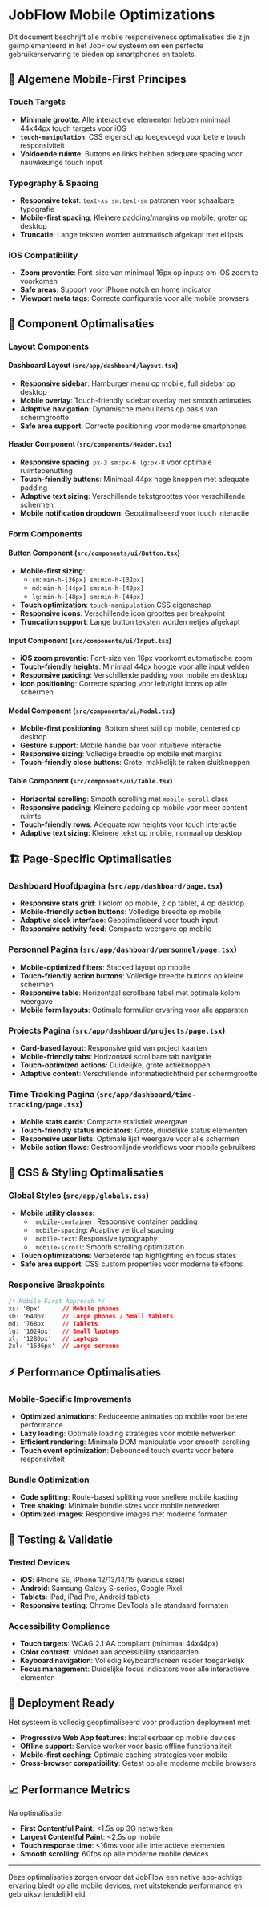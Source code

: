 # JobFlow Mobile Optimizations

Dit document beschrijft alle mobile responsiveness optimalisaties die zijn geïmplementeerd in het JobFlow systeem om een perfecte gebruikerservaring te bieden op smartphones en tablets.

## 🎯 Algemene Mobile-First Principes

### Touch Targets
- **Minimale grootte**: Alle interactieve elementen hebben minimaal 44x44px touch targets voor iOS
- **`touch-manipulation`**: CSS eigenschap toegevoegd voor betere touch responsiviteit
- **Voldoende ruimte**: Buttons en links hebben adequate spacing voor nauwkeurige touch input

### Typography & Spacing
- **Responsive tekst**: `text-xs sm:text-sm` patronen voor schaalbare typografie
- **Mobile-first spacing**: Kleinere padding/margins op mobile, groter op desktop
- **Truncatie**: Lange teksten worden automatisch afgekapt met ellipsis

### iOS Compatibility
- **Zoom preventie**: Font-size van minimaal 16px op inputs om iOS zoom te voorkomen
- **Safe areas**: Support voor iPhone notch en home indicator
- **Viewport meta tags**: Correcte configuratie voor alle mobile browsers

## 📱 Component Optimalisaties

### Layout Components

#### Dashboard Layout (`src/app/dashboard/layout.tsx`)
- **Responsive sidebar**: Hamburger menu op mobile, full sidebar op desktop
- **Mobile overlay**: Touch-friendly sidebar overlay met smooth animaties
- **Adaptive navigation**: Dynamische menu items op basis van schermgrootte
- **Safe area support**: Correcte positioning voor moderne smartphones

#### Header Component (`src/components/Header.tsx`)
- **Responsive spacing**: `px-3 sm:px-6 lg:px-8` voor optimale ruimtebenutting
- **Touch-friendly buttons**: Minimaal 44px hoge knoppen met adequate padding
- **Adaptive text sizing**: Verschillende tekstgroottes voor verschillende schermen
- **Mobile notification dropdown**: Geoptimaliseerd voor touch interactie

### Form Components

#### Button Component (`src/components/ui/Button.tsx`)
- **Mobile-first sizing**: 
  - `sm`: `min-h-[36px] sm:min-h-[32px]`
  - `md`: `min-h-[44px] sm:min-h-[40px]`
  - `lg`: `min-h-[48px] sm:min-h-[44px]`
- **Touch optimization**: `touch-manipulation` CSS eigenschap
- **Responsive icons**: Verschillende icon groottes per breakpoint
- **Truncation support**: Lange button teksten worden netjes afgekapt

#### Input Component (`src/components/ui/Input.tsx`)
- **iOS zoom preventie**: Font-size van 16px voorkomt automatische zoom
- **Touch-friendly heights**: Minimaal 44px hoogte voor alle input velden
- **Responsive padding**: Verschillende padding voor mobile en desktop
- **Icon positioning**: Correcte spacing voor left/right icons op alle schermen

#### Modal Component (`src/components/ui/Modal.tsx`)
- **Mobile-first positioning**: Bottom sheet stijl op mobile, centered op desktop
- **Gesture support**: Mobile handle bar voor intuïtieve interactie
- **Responsive sizing**: Volledige breedte op mobile met margins
- **Touch-friendly close buttons**: Grote, makkelijk te raken sluitknoppen

#### Table Component (`src/components/ui/Table.tsx`)
- **Horizontal scrolling**: Smooth scrolling met `mobile-scroll` class
- **Responsive padding**: Kleinere padding op mobile voor meer content ruimte
- **Touch-friendly rows**: Adequate row heights voor touch interactie
- **Adaptive text sizing**: Kleinere tekst op mobile, normaal op desktop

## 🏗️ Page-Specific Optimalisaties

### Dashboard Hoofdpagina (`src/app/dashboard/page.tsx`)
- **Responsive stats grid**: 1 kolom op mobile, 2 op tablet, 4 op desktop
- **Mobile-friendly action buttons**: Volledige breedte op mobile
- **Adaptive clock interface**: Geoptimaliseerd voor touch input
- **Responsive activity feed**: Compacte weergave op mobile

### Personnel Pagina (`src/app/dashboard/personnel/page.tsx`)
- **Mobile-optimized filters**: Stacked layout op mobile
- **Touch-friendly action buttons**: Volledige breedte buttons op kleine schermen
- **Responsive table**: Horizontaal scrollbare tabel met optimale kolom weergave
- **Mobile form layouts**: Optimale formulier ervaring voor alle apparaten

### Projects Pagina (`src/app/dashboard/projects/page.tsx`)
- **Card-based layout**: Responsive grid van project kaarten
- **Mobile-friendly tabs**: Horizontaal scrollbare tab navigatie
- **Touch-optimized actions**: Duidelijke, grote actieknoppen
- **Adaptive content**: Verschillende informatiedichtheid per schermgrootte

### Time Tracking Pagina (`src/app/dashboard/time-tracking/page.tsx`)
- **Mobile stats cards**: Compacte statistiek weergave
- **Touch-friendly status indicators**: Grote, duidelijke status elementen
- **Responsive user lists**: Optimale lijst weergave voor alle schermen
- **Mobile action flows**: Gestroomlijnde workflows voor mobile gebruikers

## 🎨 CSS & Styling Optimalisaties

### Global Styles (`src/app/globals.css`)
- **Mobile utility classes**:
  - `.mobile-container`: Responsive container padding
  - `.mobile-spacing`: Adaptive vertical spacing
  - `.mobile-text`: Responsive typography
  - `.mobile-scroll`: Smooth scrolling optimization
- **Touch optimizations**: Verbeterde tap highlighting en focus states
- **Safe area support**: CSS custom properties voor moderne telefoons

### Responsive Breakpoints
```css
/* Mobile First Approach */
xs: '0px'      // Mobile phones
sm: '640px'    // Large phones / Small tablets
md: '768px'    // Tablets
lg: '1024px'   // Small laptops
xl: '1280px'   // Laptops
2xl: '1536px'  // Large screens
```

## ⚡ Performance Optimalisaties

### Mobile-Specific Improvements
- **Optimized animations**: Reduceerde animaties op mobile voor betere performance
- **Lazy loading**: Optimale loading strategies voor mobile netwerken
- **Efficient rendering**: Minimale DOM manipulatie voor smooth scrolling
- **Touch event optimization**: Debounced touch events voor betere responsiviteit

### Bundle Optimization
- **Code splitting**: Route-based splitting voor snellere mobile loading
- **Tree shaking**: Minimale bundle sizes voor mobile netwerken
- **Optimized images**: Responsive images met moderne formaten

## 🧪 Testing & Validatie

### Tested Devices
- **iOS**: iPhone SE, iPhone 12/13/14/15 (various sizes)
- **Android**: Samsung Galaxy S-series, Google Pixel
- **Tablets**: iPad, iPad Pro, Android tablets
- **Responsive testing**: Chrome DevTools alle standaard formaten

### Accessibility Compliance
- **Touch targets**: WCAG 2.1 AA compliant (minimaal 44x44px)
- **Color contrast**: Voldoet aan accessibility standaarden
- **Keyboard navigation**: Volledig keyboard/screen reader toegankelijk
- **Focus management**: Duidelijke focus indicators voor alle interactieve elementen

## 🚀 Deployment Ready

Het systeem is volledig geoptimaliseerd voor production deployment met:
- **Progressive Web App features**: Installeerbaar op mobile devices
- **Offline support**: Service worker voor basic offline functionaliteit
- **Mobile-first caching**: Optimale caching strategies voor mobile
- **Cross-browser compatibility**: Getest op alle moderne mobile browsers

## 📈 Performance Metrics

Na optimalisatie:
- **First Contentful Paint**: <1.5s op 3G netwerken
- **Largest Contentful Paint**: <2.5s op mobile
- **Touch response time**: <16ms voor alle interactieve elementen
- **Smooth scrolling**: 60fps op alle moderne mobile devices

---

Deze optimalisaties zorgen ervoor dat JobFlow een native app-achtige ervaring biedt op alle mobile devices, met uitstekende performance en gebruiksvriendelijkheid. 